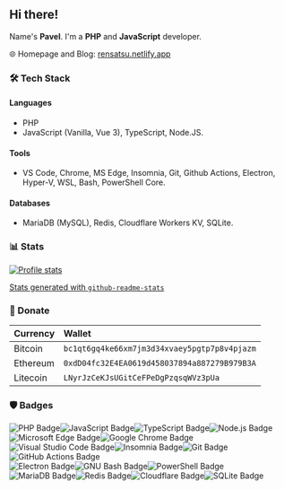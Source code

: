 ## Hi there!

Name's **Pavel**. I'm a **PHP** and **JavaScript** developer.

🌐 Homepage and Blog: [rensatsu.netlify.app](https://rensatsu.netlify.app)

### 🛠 Tech Stack

#### Languages

- PHP
- JavaScript (Vanilla, Vue 3), TypeScript, Node.JS.

#### Tools

- VS Code, Chrome, MS Edge, Insomnia, Git, Github Actions, Electron, Hyper-V, WSL, Bash, PowerShell Core.

#### Databases

- MariaDB (MySQL), Redis, Cloudflare Workers KV, SQLite.

### 📊 Stats

[![Profile stats][stats]](#-stats)

[Stats generated with `github-readme-stats`](https://github.com/anuraghazra/github-readme-stats)

### 💸 Donate

| Currency | Wallet |
| :- | :- |
| Bitcoin | `bc1qt6gq4ke66xm7jm3d34xvaey5pgtp7p8v4pjazm` |
| Ethereum | `0xdD04fc32E4EA0619d458037894a887279B979B3A` |
| Litecoin | `LNyrJzCeKJsUGitCeFPeDgPzqsqWVz3pUa` |

### 🛡 Badges

![PHP Badge](https://img.shields.io/badge/PHP-777BB4?logo=php&logoColor=fff&style=flat-square)![JavaScript Badge](https://img.shields.io/badge/JavaScript-F7DF1E?logo=javascript&logoColor=000&style=flat-square)![TypeScript Badge](https://img.shields.io/badge/TypeScript-3178C6?logo=typescript&logoColor=fff&style=flat-square)![Node.js Badge](https://img.shields.io/badge/Node.js-393?logo=nodedotjs&logoColor=fff&style=flat-square)  
![Microsoft Edge Badge](https://img.shields.io/badge/Microsoft%20Edge-0078D7?logo=microsoftedge&logoColor=fff&style=flat-square)![Google Chrome Badge](https://img.shields.io/badge/Google%20Chrome-4285F4?logo=googlechrome&logoColor=fff&style=flat-square)  
![Visual Studio Code Badge](https://img.shields.io/badge/Visual%20Studio%20Code-007ACC?logo=visualstudiocode&logoColor=fff&style=flat-square)![Insomnia Badge](https://img.shields.io/badge/Insomnia-4000BF?logo=insomnia&logoColor=fff&style=flat-square)![Git Badge](https://img.shields.io/badge/Git-F05032?logo=git&logoColor=fff&style=flat-square)![GitHub Actions Badge](https://img.shields.io/badge/GitHub%20Actions-2088FF?logo=githubactions&logoColor=fff&style=flat-square)  
![Electron Badge](https://img.shields.io/badge/Electron-47848F?logo=electron&logoColor=fff&style=flat-square)![GNU Bash Badge](https://img.shields.io/badge/GNU%20Bash-4EAA25?logo=gnubash&logoColor=fff&style=flat-square)![PowerShell Badge](https://img.shields.io/badge/PowerShell-5391FE?logo=powershell&logoColor=fff&style=flat-square)  
![MariaDB Badge](https://img.shields.io/badge/MariaDB-003545?logo=mariadb&logoColor=fff&style=flat-square)![Redis Badge](https://img.shields.io/badge/Redis-DC382D?logo=redis&logoColor=fff&style=flat-square)![Cloudflare Badge](https://img.shields.io/badge/Cloudflare-F38020?logo=cloudflare&logoColor=fff&style=flat-square)![SQLite Badge](https://img.shields.io/badge/SQLite-003B57?logo=sqlite&logoColor=fff&style=flat-square)

<!-- Links -->

[stats]: https://github-readme-stats.vercel.app/api?username=rensatsu&show_icons=true&theme=swift&count_private=true&hide_border=true&hide_title=true&hide=contribs&disable_animations=true
